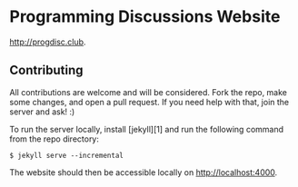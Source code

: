 # Programming Discussions Website

<http://progdisc.club>.

## Contributing

All contributions are welcome and will be considered. Fork the repo, make some
changes, and open a pull request. If you need help with that, join the server
and ask! :)

To run the server locally, install [jekyll][1] and run the following command
from the repo directory:

	$ jekyll serve --incremental

The website should then be accessible locally on <http://localhost:4000>.
